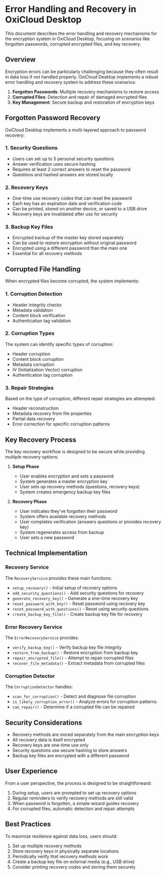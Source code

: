 # Error Handling and Recovery in OxiCloud Desktop

This document describes the error handling and recovery mechanisms for the encryption system in OxiCloud Desktop, focusing on scenarios like forgotten passwords, corrupted encrypted files, and key recovery.

## Overview

Encryption errors can be particularly challenging because they often result in data loss if not handled properly. OxiCloud Desktop implements a robust error handling and recovery system to address these scenarios:

1. **Forgotten Passwords**: Multiple recovery mechanisms to restore access
2. **Corrupted Files**: Detection and repair of damaged encrypted files
3. **Key Management**: Secure backup and restoration of encryption keys

## Forgotten Password Recovery

OxiCloud Desktop implements a multi-layered approach to password recovery:

### 1. Security Questions

- Users can set up to 5 personal security questions
- Answer verification uses secure hashing
- Requires at least 2 correct answers to reset the password
- Questions and hashed answers are stored locally

### 2. Recovery Keys

- One-time use recovery codes that can reset the password
- Each key has an expiration date and verification code
- Can be printed, stored on another device, or saved to a USB drive
- Recovery keys are invalidated after use for security

### 3. Backup Key Files

- Encrypted backup of the master key stored separately
- Can be used to restore encryption without original password
- Encrypted using a different password than the main one
- Essential for all recovery methods

## Corrupted File Handling

When encrypted files become corrupted, the system implements:

### 1. Corruption Detection

- Header integrity checks
- Metadata validation
- Content block verification
- Authentication tag validation

### 2. Corruption Types

The system can identify specific types of corruption:
- Header corruption
- Content block corruption
- Metadata corruption
- IV (Initialization Vector) corruption
- Authentication tag corruption

### 3. Repair Strategies

Based on the type of corruption, different repair strategies are attempted:
- Header reconstruction
- Metadata recovery from file properties
- Partial data recovery
- Error correction for specific corruption patterns

## Key Recovery Process

The key recovery workflow is designed to be secure while providing multiple recovery options:

1. **Setup Phase**
   - User enables encryption and sets a password
   - System generates a master encryption key
   - User sets up recovery methods (questions, recovery keys)
   - System creates emergency backup key files

2. **Recovery Phase**
   - User indicates they've forgotten their password
   - System offers available recovery methods
   - User completes verification (answers questions or provides recovery key)
   - System regenerates access from backup
   - User sets a new password

## Technical Implementation

### Recovery Service

The `RecoveryService` provides these main functions:
- `setup_recovery()` - Initial setup of recovery options
- `add_security_questions()` - Add security questions for recovery
- `generate_recovery_key()` - Generate a one-time recovery key
- `reset_password_with_key()` - Reset password using recovery key
- `reset_password_with_questions()` - Reset using security questions
- `create_backup_key_file()` - Create backup key file for recovery

### Error Recovery Service

The `ErrorRecoveryService` provides:
- `verify_backup_key()` - Verify backup key file integrity
- `restore_from_backup()` - Restore encryption from backup key
- `repair_encrypted_file()` - Attempt to repair corrupted files
- `recover_file_metadata()` - Extract metadata from corrupted files

### Corruption Detector

The `CorruptionDetector` handles:
- `scan_for_corruption()` - Detect and diagnose file corruption
- `is_likely_corruption_error()` - Analyze errors for corruption patterns
- `can_repair()` - Determine if a corrupted file can be repaired

## Security Considerations

- Recovery methods are stored separately from the main encryption keys
- All recovery data is itself encrypted
- Recovery keys are one-time use only
- Security questions use secure hashing to store answers
- Backup key files are encrypted with a different password

## User Experience

From a user perspective, the process is designed to be straightforward:

1. During setup, users are prompted to set up recovery options
2. Regular reminders to verify recovery methods are still valid
3. When password is forgotten, a simple wizard guides recovery
4. For corrupted files, automatic detection and repair attempts

## Best Practices

To maximize resilience against data loss, users should:

1. Set up multiple recovery methods
2. Store recovery keys in physically separate locations
3. Periodically verify that recovery methods work
4. Create a backup key file on external media (e.g., USB drive)
5. Consider printing recovery codes and storing them securely